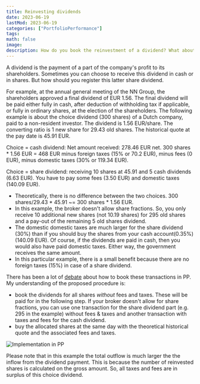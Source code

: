 ```yaml
---
title: Reinvesting dividends
date: 2023-06-19
lastMod: 2023-06-19
categories: ["PortfolioPerformance"]
tags:
math: false
image:
description: How do you book the reinvestment of a dividend? What about DRIP?
---
```

A dividend is the payment of a part of the company's profit to its shareholders. Sometimes you can choose to receive this dividend in cash or in shares. But how should you register this latter share dividend.

For example, at the annual general meeting of the NN Group, the shareholders approved a final dividend of EUR 1.56. The final dividend will be paid either fully in cash, after deduction of withholding tax if applicable, or fully in ordinary shares, at the election of the shareholders. The following example is about the choice dividend (300 shares) of a Dutch company, paid to a non-resident investor. The dividend is 1.56 EUR/share. The converting ratio is 1 new share for 29.43 old shares. The historical quote at the pay date is 45.91 EUR.

Choice = cash dividend: Net amount received: 278.46 EUR net.
300 shares * 1.56 EUR = 468 EUR minus foreign taxes (15% or 70.2 EUR), minus fees (0 EUR), minus domestic taxes (30% or 119.34 EUR).

Choice = share dividend: receiving 10 shares at 45.91 and 5 cash dividends (6.63 EUR). You have to pay some fees (3.50 EUR) and domestic taxes (140.09 EUR).
  - Theoretically, there is no difference between the two choices. 300 shares/29.43 * 45.91 ~= 300 shares * 1.56 EUR.
  - In this example, the broker doesn't allow share fractions. So, you only receive 10 additional new shares (not 10.19 shares) for 295 old shares and a pay-out of the remaining 5 old shares dividend.
  - The domestic domestic taxes are much larger for the share dividend (30%) than if you should buy the shares from your cash account(0.35%) (140.09 EUR). Of course, if the dividends are paid in cash, then you would also have paid domestic taxes. Either way, the government receives the same amount.
  - In this particular example, there is a small benefit because there are no foreign taxes (15%) in case of a share dividend.

There has been a lot of [debate](https://forum.portfolio-performance.info/t/dividend-paid-in-security-stock-dividend-reinvestment-plan-drip/13828/16) about how to book these transactions in PP. My understanding of the proposed procedure is:
  - book the dividends for all shares *without* fees and taxes. These will be paid for in the following step. If your broker doesn't allow for share fractions, you can use one transaction for the share dividend part (e.g. 295 in the example) without fees & taxes and another transaction with taxes and fees for the cash dividend. 
  - buy the allocated shares at the same day with the theoretical historical quote and the associated fees and taxes.

![Implementation in PP](/pp/assets/reinvesting-dividends-2023-06-20-11-29-29.png)

Please note that in this example the total outflow is much larger the the inflow from the dividend payment. This is because the number of reinvested shares is calculated on the gross amount. So, all taxes and fees are in surplus of this choice dividend.
